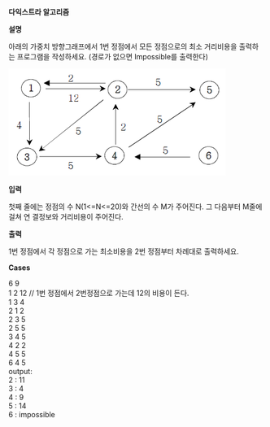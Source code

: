**다익스트라 알고리즘**

**설명**

아래의 가중치 방향그래프에서 1번 정점에서 모든 정점으로의 최소 거리비용을 출력하는 프로그램을 작성하세요. (경로가 없으면 Impossible를 출력한다)

![img.png](img.png)

**입력**

첫째 줄에는 정점의 수 N(1<=N<=20)와 간선의 수 M가 주어진다. 그 다음부터 M줄에 걸쳐 연
결정보와 거리비용이 주어진다.

**출력**

1번 정점에서 각 정점으로 가는 최소비용을 2번 정점부터 차례대로 출력하세요.

**Cases**

6 9<br>
1 2 12 // 1번 정점에서 2번정점으로 가는데 12의 비용이 든다.<br>
1 3 4<br>
2 1 2<br>
2 3 5<br>
2 5 5<br>
3 4 5<br>
4 2 2<br>
4 5 5<br>
6 4 5<br>
output:<br>
2 : 11<br>
3 : 4<br>
4 : 9<br>
5 : 14<br>
6 : impossible